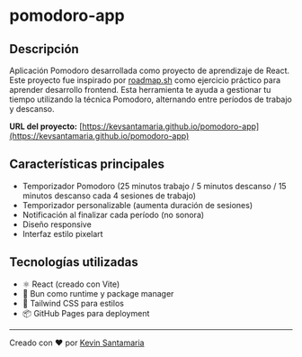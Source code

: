 # pomodoro-app

## Descripción
Aplicación Pomodoro desarrollada como proyecto de aprendizaje de React. Este proyecto fue inspirado por [roadmap.sh](https://roadmap.sh/projects/pomodoro-timer) como ejercicio práctico para aprender desarrollo frontend. Esta herramienta te ayuda a gestionar tu tiempo utilizando la técnica Pomodoro, alternando entre períodos de trabajo y descanso.

**URL del proyecto:** [https://kevsantamaria.github.io/pomodoro-app](https://kevsantamaria.github.io/pomodoro-app)

## Características principales
- Temporizador Pomodoro (25 minutos trabajo / 5 minutos descanso / 15 minutos descanso cada 4 sesiones de trabajo)
- Temporizador personalizable (aumenta duración de sesiones)
- Notificación al finalizar cada período (no sonora)
- Diseño responsive
- Interfaz estilo pixelart

## Tecnologías utilizadas
- ⚛️ React (creado con Vite)
- 🚀 Bun como runtime y package manager
- 🎨 Tailwind CSS para estilos
- 📦 GitHub Pages para deployment

---

Creado con ❤️ por [Kevin Santamaria](https://github.com/kevsantamaria)
